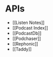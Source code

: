 # APIs
* [[Listen Notes]]
* [[Podcast Index]]
* [[PodcastDb]]
* [[Podchaser]]
* [[Rephonic]]
* [[Taddy]]
